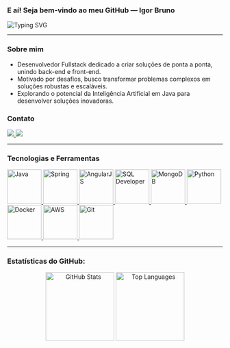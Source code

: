 ### E aí! Seja bem-vindo ao meu GitHub — Igor Bruno
<img src="https://readme-typing-svg.demolab.com?font=Fira+Code&duration=3000&pause=1000&color=00F7FF&center=true&vCenter=true&width=700&lines=Java+%7C+Spring+%7C+Angular+%7C+Python+%7C+MySql+%7C+NoSql+%7C+Git;Entre+um+commit+e+outro,+sempre+tem+um+cafe+envolvido." alt="Typing SVG" />

---

### Sobre mim
-  Desenvolvedor Fullstack dedicado a criar soluções de ponta a ponta, unindo back-end e front-end.
-  Motivado por desafios, busco transformar problemas complexos em soluções robustas e escaláveis.
-  Explorando o potencial da Inteligência Artificial em Java para desenvolver soluções inovadoras.

### Contato
<a href="https://www.linkedin.com/in/igor-bruno-andrade" target="_blank">
  <img src="https://img.shields.io/badge/-LinkedIn-%230077B5?style=for-the-badge&logo=linkedin&logoColor=white">
</a>
<a href="https://mail.google.com/mail/?view=cm&fs=1&to=igordf2502@gmail.com" target="_blank">
  <img src="https://img.shields.io/badge/-Email-%23EA4335?style=for-the-badge&logo=gmail&logoColor=white">
</a>

---
### Tecnologias e Ferramentas
<p align="left">
  <a href="https://www.java.com" target="_blank" rel="noreferrer">
    <img src="https://cdn.jsdelivr.net/gh/devicons/devicon@latest/icons/java/java-original.svg" alt="Java" width="80" height="80"/>
  </a>
  <a href="https://spring.io/" target="_blank" rel="noreferrer">
    <img src="https://cdn.jsdelivr.net/gh/devicons/devicon@latest/icons/spring/spring-original.svg" alt="Spring" width="80" height="80"/>
  </a>
    <a href="https://angularjs.org" target="_blank" rel="noreferrer">
    <img src="https://cdn.jsdelivr.net/gh/devicons/devicon@latest/icons/angularjs/angularjs-plain.svg" alt="AngularJS" width="80" height="80"/>
  </a>
  <a href="https://www.oracle.com/database/sqldeveloper/" target="_blank" rel="noreferrer">
    <img src="https://cdn.jsdelivr.net/gh/devicons/devicon@latest/icons/sqldeveloper/sqldeveloper-original.svg" alt="SQL Developer" width="80" height="80"/>
  </a>
    <a href="https://www.mongodb.com/" target="_blank" rel="noreferrer">
    <img src="https://cdn.jsdelivr.net/gh/devicons/devicon@latest/icons/mongodb/mongodb-original.svg" alt="MongoDB" width="80" height="80"/>
  </a>
  <a href="https://www.python.org" target="_blank" rel="noreferrer">
    <img src="https://cdn.jsdelivr.net/gh/devicons/devicon@latest/icons/python/python-original.svg" alt="Python" width="80" height="80"/>
  </a>
  <a href="https://www.docker.com/" target="_blank" rel="noreferrer">
    <img src="https://cdn.jsdelivr.net/gh/devicons/devicon@latest/icons/docker/docker-original.svg" alt="Docker" width="80" height="80"/>
  </a>
  <a href="https://aws.amazon.com" target="_blank" rel="noreferrer">
    <img src="https://cdn.jsdelivr.net/gh/devicons/devicon@latest/icons/amazonwebservices/amazonwebservices-original-wordmark.svg" alt="AWS" width="80" height="80"/>
  </a>
  <a href="https://git-scm.com/" target="_blank" rel="noreferrer">
    <img src="https://cdn.jsdelivr.net/gh/devicons/devicon@latest/icons/git/git-original.svg" alt="Git" width="80" height="80"/>
  </a>
</p>

---

### Estatísticas do GitHub:

<div align="center">
  <img 
    src="https://github-readme-stats.vercel.app/api?username=dilluter&show_icons=true&include_all_commits=true&count_private=true&bg_color=0d1117&title_color=58A6FF&icon_color=58A6FF&text_color=C9D1D9&border_color=30363d&ring_color=58A6FF"
    alt="GitHub Stats"
    height="160"
  />
  <img 
    src="https://github-readme-stats.vercel.app/api/top-langs/?username=dilluter&layout=compact&langs_count=8&bg_color=0d1117&title_color=58A6FF&text_color=C9D1D9&border_color=30363d"
    alt="Top Languages"
    height="160"
  />
</div>

</div>



